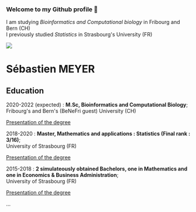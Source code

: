 ### Welcome to my Github profile 👋

I am studying *Bioinformatics and Computational biology* in Fribourg and Bern (CH)  
I previously studied *Statistics* in Strasbourg's University (FR)

[![](https://imgs.xkcd.com/comics/correlation.png)](https://xkcd.com/552/)

Sébastien MEYER
============

Education
---------

2020-2022 (expected)
:   **M.Sc, Bioinformatics and Computational Biology**;  
Fribourg's and Bern's (BeNeFri guest) University (CH)

[Presentation of the degree](http://studies.unifr.ch/fr/master/digitinf/bioinformatics)

2018-2020
:   **Master, Mathematics and applications : Statistics (Final rank : 3/16)**;  
University of Strasbourg (FR)

[Presentation of the degree](http://www.math.unistra.fr/MasterStat/)
    
2015-2018
:   **2 simulateously obtained Bachelors, one in Mathematics and one in Economics & Business Administration**;  
University of Strasbourg (FR)

[Presentation of the degree](https://mathinfo.unistra.fr/formations/licence/double-licence-mathematiques-economie/)

...
